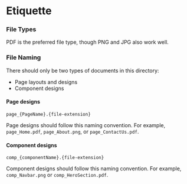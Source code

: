 # Etiquette
### File Types
PDF is the preferred file type, though PNG and JPG also work well.

### File Naming
There should only be two types of documents in this directory:
- Page layouts and designs
- Component designs

#### **Page designs**
```
page_{PageName}.{file-extension}
```
Page designs should follow this naming convention.
For example, `page_Home.pdf`, `page_About.png`, or `page_ContactUs.pdf`.

#### **Component designs**
```
comp_{componentName}.{file-extension}
```
Component designs should follow this naming convention.
For example, `comp_Navbar.png` or `comp_HeroSection.pdf`.

